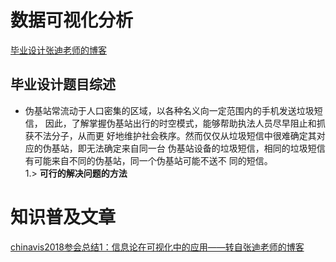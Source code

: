 # 数据可视化分析
[毕业设计张迪老师的博客](http://www.storagelab.org.cn/zhangdi)
## 毕业设计题目综述
  - 伪基站常流动于人口密集的区域，以各种名义向一定范围内的手机发送垃圾短信， 因此，了解掌握伪基站出行的时空模式，能够帮助执法人员尽早阻止和抓获不法分子，从而更 好地维护社会秩序。然而仅仅从垃圾短信中很难确定其对应的伪基站，即无法确定来自同一台 伪基站设备的垃圾短信，相同的垃圾短信有可能来自不同的伪基站，同一个伪基站可能不送不 同的短信。      
  1.> **可行的解决问题的方法**
# 知识普及文章
[chinavis2018参会总结1：信息论在可视化中的应用——转自张迪老师的博客](http://www.storagelab.org.cn/zhangdi/2018/08/12/chinavis2018%E5%8F%82%E4%BC%9A%E8%AE%B0%E5%BD%951%EF%BC%9A%E4%BF%A1%E6%81%AF%E8%AE%BA%E5%9C%A8%E5%8F%AF%E8%A7%86%E5%8C%96%E4%B8%AD%E7%9A%84%E5%BA%94%E7%94%A8/)

